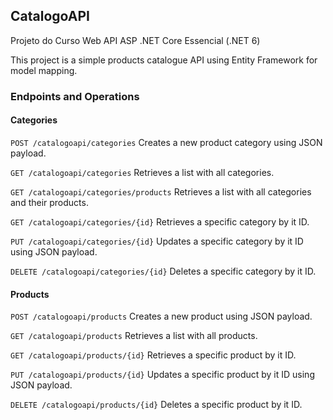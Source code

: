 ## CatalogoAPI
Projeto do Curso Web API ASP .NET Core Essencial (.NET 6)

This project is a simple products catalogue API using Entity Framework for model mapping.

### Endpoints and Operations

#### Categories
`POST /catalogoapi/categories` Creates a new product category using JSON payload.

`GET /catalogoapi/categories` Retrieves a list with all categories.

`GET /catalogoapi/categories/products` Retrieves a list with all categories and their products.

`GET /catalogoapi/categories/{id}` Retrieves a specific category by it ID.

`PUT /catalogoapi/categories/{id}` Updates a specific category by it ID using JSON payload.

`DELETE /catalogoapi/categories/{id}` Deletes a specific category by it ID.

#### Products

`POST /catalogoapi/products` Creates a new product using JSON payload.

`GET /catalogoapi/products` Retrieves a list with all products.

`GET /catalogoapi/products/{id}` Retrieves a specific product by it ID.

`PUT /catalogoapi/products/{id}` Updates a specific product by it ID using JSON payload.

`DELETE /catalogoapi/products/{id}` Deletes a specific product by it ID.
